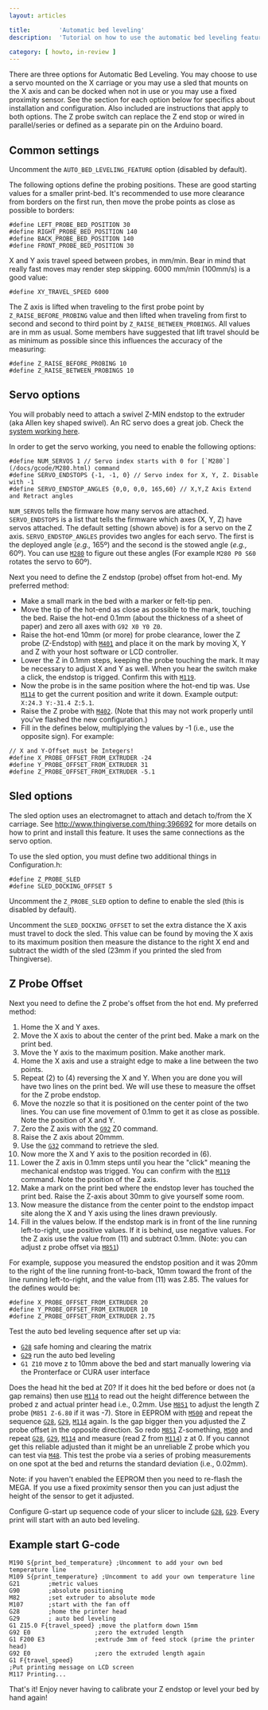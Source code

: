 ```yaml
---
layout: articles

title:        'Automatic bed leveling'
description:  'Tutorial on how to use the automatic bed leveling feature of Marlin'

category: [ howto, in-review ]
---
```

There are three options for Automatic Bed Leveling. You may choose to use a servo mounted on the X carriage or you may use a sled that mounts on the X axis and can be docked when not in use or you may use a fixed proximity sensor.
See the section for each option below for specifics about installation and configuration. Also included are instructions that apply to both options. The Z probe switch can replace the Z end stop or wired in parallel/series or defined as a separate pin on the Arduino board.

## Common settings

Uncomment the `AUTO_BED_LEVELING_FEATURE` option (disabled by default).

The following options define the probing positions. These are good starting values for a smaller print-bed. It's recommended to use more clearance from borders on the first run, then move the probe points as close as possible to borders:

```
#define LEFT_PROBE_BED_POSITION 30
#define RIGHT_PROBE_BED_POSITION 140
#define BACK_PROBE_BED_POSITION 140
#define FRONT_PROBE_BED_POSITION 30
```

X and Y axis travel speed between probes, in mm/min. Bear in mind that really fast moves may render step skipping. 6000 mm/min (100mm/s) is a good value:

`#define XY_TRAVEL_SPEED 6000`

The Z axis is lifted when traveling to the first probe point by `Z_RAISE_BEFORE_PROBING` value and then lifted when traveling from first to second and second to third point by `Z_RAISE_BETWEEN_PROBINGS`. All values are in mm as usual. Some members have suggested that lift travel should be as minimum as possible since this influences the accuracy of the measuring:

```
#define Z_RAISE_BEFORE_PROBING 10
#define Z_RAISE_BETWEEN_PROBINGS 10
```

## Servo options

You will probably need to attach a swivel Z-MIN endstop to the extruder (aka Allen key shaped swivel). An RC servo does a great job. Check the [system working here](//youtu.be/xp46DTeC1ag).

In order to get the servo working, you need to enable the following options:

```
#define NUM_SERVOS 1 // Servo index starts with 0 for [`M280`](/docs/gcode/M280.html) command
#define SERVO_ENDSTOPS {-1, -1, 0} // Servo index for X, Y, Z. Disable with -1
#define SERVO_ENDSTOP_ANGLES {0,0, 0,0, 165,60} // X,Y,Z Axis Extend and Retract angles
```

`NUM_SERVOS` tells the firmware how many servos are attached. `SERVO_ENDSTOPS` is a list that tells the firmware which axes (X, Y, Z) have servos attached. The default setting (shown above) is for a servo on the Z axis. `SERVO_ENDSTOP_ANGLES` provides two angles for each servo. The first is the deployed angle (_e.g.,_ 165º) and the second is the stowed angle (_e.g.,_ 60º). You can use [`M280`](/docs/gcode/M280.html) to figure out these angles (For example `M280 P0 S60` rotates the servo to 60º).

Next you need to define the Z endstop (probe) offset from hot-end. My preferred method:

 - Make a small mark in the bed with a marker or felt-tip pen.
 - Move the tip of the hot-end as close as possible to the mark, touching the bed. Raise the hot-end 0.1mm (about the thickness of a sheet of paper) and zero all axes with `G92 X0 Y0 Z0`.
 - Raise the hot-end 10mm (or more) for probe clearance, lower the Z probe (Z-Endstop) with [`M401`](/docs/gcode/M401.html) and place it on the mark by moving X, Y and Z with your host software or LCD controller.
 - Lower the Z in 0.1mm steps, keeping the probe touching the mark. It may be necessary to adjust X and Y as well. When you hear the switch make a click, the endstop is trigged. Confirm this with [`M119`](/docs/gcode/M119.html).
 - Now the probe is in the same position where the hot-end tip was. Use [`M114`](/docs/gcode/M114.html) to get the current position and write it down. Example output: `X:24.3 Y:-31.4 Z:5.1`.
 - Raise the Z probe with [`M402`](/docs/gcode/M402.html). (Note that this may not work properly until you've flashed the new configuration.)
 - Fill in the defines below, multiplying the values by -1 (i.e., use the opposite sign). For example:

```
// X and Y-Offset must be Integers!
#define X_PROBE_OFFSET_FROM_EXTRUDER -24
#define Y_PROBE_OFFSET_FROM_EXTRUDER 31
#define Z_PROBE_OFFSET_FROM_EXTRUDER -5.1
```

## Sled options

The sled option uses an electromagnet to attach and detach to/from the X carriage. See <http://www.thingiverse.com/thing:396692> for more details on how to print and install this feature. It uses the same connections as the servo option.

To use the sled option, you must define two additional things in Configuration.h:

```
#define Z_PROBE_SLED
#define SLED_DOCKING_OFFSET 5
```

Uncomment the `Z_PROBE_SLED` option to define to enable the sled (this is disabled by default).

Uncomment the `SLED_DOCKING_OFFSET` to set the extra distance the X axis must travel to dock the sled. This value can be found by moving the X axis to its maximum position then measure the distance to the right X end and subtract the width of the sled (23mm if you printed the sled from Thingiverse).

## Z Probe Offset

Next you need to define the Z probe's offset from the hot end. My preferred method:

 1. Home the X and Y axes.
 2. Move the X axis to about the center of the print bed. Make a mark on the print bed.
 3. Move the Y axis to the maximum position. Make another mark.
 4. Home the X axis and use a straight edge to make a line between the two points.
 5.  Repeat (2) to (4) reversing the X and Y. When you are done you will have two lines on the print bed. We will use these to measure the offset for the Z probe endstop.
 6. Move the nozzle so that it is positioned on the center point of the two lines. You can use fine movement of 0.1mm to get it as close as possible. Note the position of X and Y.
 7. Zero the Z axis with the [`G92`](/docs/gcode/G092.html) Z0 command.
 8. Raise the Z axis about 20mmm.
 9. Use the [`G32`](/docs/gcode/G032.html) command to retrieve the sled.
 10. Now more the X and Y axis to the position recorded in (6).
 11. Lower the Z axis in 0.1mm steps until you hear the "click" meaning the mechanical endstop was trigged. You can confirm with the [`M119`](/docs/gcode/M119.html) command. Note the position of the Z axis.
 12. Make a mark on the print bed where the endstop lever has touched the print bed. Raise the Z-axis about 30mm to give yourself some room.
 13. Now measure the distance from the center point to the endstop impact site along the X and Y axis using the lines drawn previously.
 14. Fill in the values below. If the endstop mark is in front of the line running left-to-right, use positive values. If it is behind, use negative values. For the Z axis use the value from (11) and subtract 0.1mm. (Note: you can adjust z probe offset via [`M851`](/docs/gcode/M851.html))

For example, suppose you measured the endstop position and it was 20mm to the right of the line running front-to-back, 10mm toward the front of the line running left-to-right, and the value from (11) was 2.85. The values for the defines would be:

```
#define X_PROBE_OFFSET_FROM_EXTRUDER 20
#define Y_PROBE_OFFSET_FROM_EXTRUDER 10
#define Z_PROBE_OFFSET_FROM_EXTRUDER 2.75
```

Test the auto bed leveling sequence after set up via:

 - [`G28`](/docs/gcode/G028.html) safe homing and clearing the matrix
 - [`G29`](/docs/gcode/G029.html) run the auto bed leveling
 - `G1 Z10` move z to 10mm above the bed and start manually lowering via the Pronterface or CURA user interface

Does the head hit the bed at Z0? If it does hit the bed before or does not (a gap remains) then use [`M114`](/docs/gcode/M114.html) to read out the height difference between the probed z and actual printer head i.e., 0.2mm. Use [`M851`](/docs/gcode/M851.html) to adjust the length Z probe (`M851 Z-6.80` if it was -7). Store in EEPROM with [`M500`](/docs/gcode/M500.html) and repeat the sequence [`G28`](/docs/gcode/G028.html), [`G29`](/docs/gcode/G029.html), [`M114`](/docs/gcode/M114.html) again. Is the gap bigger then you adjusted the Z probe offset in the opposite direction. So redo [`M851`](/docs/gcode/M851.html) Z-something, [`M500`](/docs/gcode/M500.html) and repeat [`G28`](/docs/gcode/G028.html), [`G29`](/docs/gcode/G029.html), [`M114`](/docs/gcode/M114.html) and measure (read Z from [`M114`](/docs/gcode/M114.html)) z at 0. If you cannot get this reliable adjusted than it might be an unreliable Z probe which you can test via [`M48`](/docs/gcode/M048.html). This test the probe via a series of probing measurements on one spot at the bed and returns the standard deviation (i.e., 0.02mm).

Note: if you haven't enabled the EEPROM then you need to re-flash the MEGA. If you use a fixed proximity sensor then you can just adjust the height of the sensor to get it adjusted.

Configure G-start up sequence code of your slicer to include [`G28`](/docs/gcode/G028.html), [`G29`](/docs/gcode/G029.html).
Every print will start with an auto bed leveling.

## Example start G-code

```
M190 S{print_bed_temperature} ;Uncomment to add your own bed temperature line
M109 S{print_temperature} ;Uncomment to add your own temperature line
G21        ;metric values
G90        ;absolute positioning
M82        ;set extruder to absolute mode
M107       ;start with the fan off
G28        ;home the printer head
G29        ; auto bed leveling
G1 Z15.0 F{travel_speed} ;move the platform down 15mm
G92 E0                  ;zero the extruded length
G1 F200 E3              ;extrude 3mm of feed stock (prime the printer head)
G92 E0                  ;zero the extruded length again
G1 F{travel_speed}
;Put printing message on LCD screen
M117 Printing...
```

That's it! Enjoy never having to calibrate your Z endstop or level your bed by hand again!
